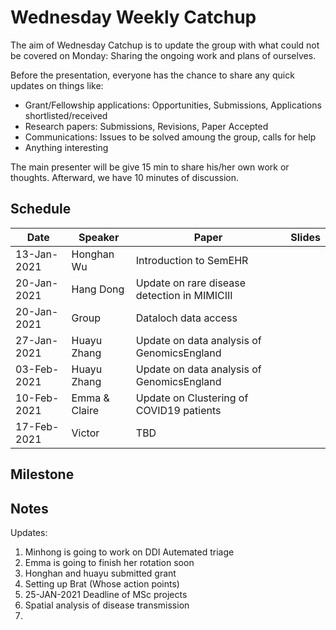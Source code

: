 # Wednesday Weekly Catchup

The aim of Wednesday Catchup is to update the group with what could not be covered on Monday: Sharing the ongoing work and plans of ourselves.

Before the presentation, everyone has the chance to share any quick updates on things like:
* Grant/Fellowship applications: Opportunities, Submissions, Applications shortlisted/received
* Research papers: Submissions, Revisions, Paper Accepted
* Communications: Issues to be solved amoung the group, calls for help
* Anything interesting


The main presenter will be give 15 min to share his/her own work or thoughts. Afterward, we have 10 minutes of discussion.

## Schedule

| Date       | Speaker   | Paper                                                                                                                                              | Slides |
|------------|-----------|----------------------------------------------------------------------------------------------------------------------------------------------------|--------|
| 13-Jan-2021 | Honghan Wu | Introduction to SemEHR|  |
| 20-Jan-2021 | Hang Dong | Update on rare disease detection in MIMICIII |  | 
| 20-Jan-2021 | Group | Dataloch data access |   |
| 27-Jan-2021 | Huayu Zhang | Update on data analysis of GenomicsEngland |  |
| 03-Feb-2021 | Huayu Zhang | Update on data analysis of GenomicsEngland |  |
| 10-Feb-2021 | Emma & Claire | Update on Clustering of COVID19 patients |  |
| 17-Feb-2021 | Victor | TBD |  |


## Milestone


## Notes
Updates:
1. Minhong is going to work on DDI Autemated triage 
2. Emma is going to finish her rotation soon
3. Honghan and huayu submitted grant 
4. Setting up Brat (Whose action points)
5. 25-JAN-2021 Deadline of MSc projects
6. Spatial analysis of disease transmission
7. 
